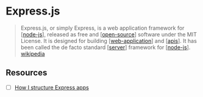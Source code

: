 # Express.js

> Express.js, or simply Express, is a web application framework for [[node-js]], released as free and [[open-source]] software under the MIT License. It is designed for building [[web-application]] and [[apis]]. It has been called the de facto standard [[server]] framework for [[node-js]]. [wikipedia][1]

## Resources

- [ ] [How I structure Express apps](https://kentcdodds.com/blog/how-i-structure-express-apps)

[1]: https://en.wikipedia.org/wiki/Express.js
[//begin]: # "Autogenerated link references for markdown compatibility"
[node-js]: node-js "Node.js"
[web-application]: web-application "Web Application"
[apis]: apis "Apis"
[//end]: # "Autogenerated link references"
[//begin]: # "Autogenerated link references for markdown compatibility"
[node-js]: node-js "Node.js"
[open-source]: open-source "Open Source"
[web-application]: web-application "Web Application"
[apis]: apis "Apis"
[server]: server "Server"
[node-js]: node-js "Node.js"
[//end]: # "Autogenerated link references"
